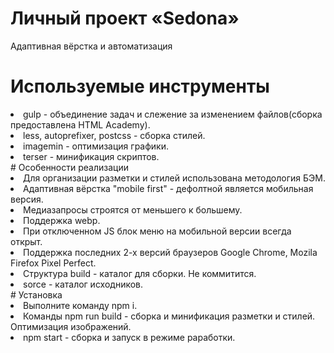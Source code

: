 # Личный проект «Sedona» 
Адаптивная вёрстка и автоматизация
# Используемые инструменты 
<li>gulp - объединение задач и слежение за изменением файлов(сборка предоставлена HTML Academy). </li>
<li>less, autoprefixer, postcss - сборка стилей. </li>
<li>imagemin - оптимизация графики. </li>
<li>terser - минификация скриптов. </li>
# Особенности реализации 
<li>Для организации разметки и стилей использована методология БЭМ. </li>
<li>Адаптивная вёрстка "mobile first" - дефолтной является мобильная версия. </li>
<li>Медиазапросы строятся от меньшего к большему. </li>
<li>Поддержка webp. </li>
<li>При отключенном JS блок меню на мобильной версии всегда открыт. </li>
<li>Поддержка последних 2-х версий браузеров Google Chrome, Mozila Firefox Pixel Perfect. </li>
<li>Структура build - каталог для сборки. Не коммитится. </li>
<li>sorce - каталог исходников. </li>
# Установка 
<li>Выполните команду npm i. </li>
<li>Команды npm run build - сборка и минификация разметки и стилей. Оптимизация изображений. </li>
<li>npm start - сборка и запуск в режиме раработки.</li>

